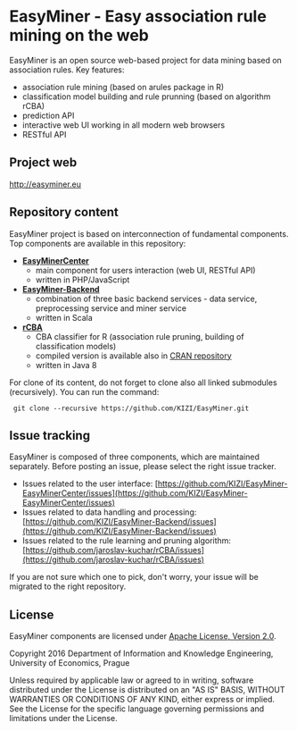 # EasyMiner - Easy association rule mining on the web

EasyMiner is an open source web-based project for data mining based on association rules.
Key features:
- association rule mining (based on arules package in R)
- classification model building and rule prunning (based on algorithm rCBA)
- prediction API
- interactive web UI working in all modern web browsers
- RESTful API

## Project web
http://easyminer.eu

## Repository content
EasyMiner project is based on interconnection of fundamental components. Top components are available in this repository:
- **[EasyMinerCenter](https://github.com/KIZI/EasyMiner-EasyMinerCenter)**
  - main component for users interaction (web UI, RESTful API)
  - written in PHP/JavaScript 
- **[EasyMiner-Backend](https://github.com/KIZI/EasyMiner-Backend)**
  - combination of three basic backend services - data service, preprocessing service and miner service
  - written in Scala
- **[rCBA](https://github.com/jaroslav-kuchar/rCBA)**
  - CBA classifier for R (association rule pruning, building of classification models)
  - compiled version is available also in [CRAN repository](https://cran.r-project.org/web/packages/rCBA/index.html)
  - written in Java 8

For clone of its content, do not forget to clone also all linked submodules (recursively). You can run the command:
```git
 git clone --recursive https://github.com/KIZI/EasyMiner.git 
```
## Issue tracking
EasyMiner is composed of three components, which are maintained separately. Before posting an issue, please select the right issue tracker. 
- Issues related to the user interface: [https://github.com/KIZI/EasyMiner-EasyMinerCenter/issues](https://github.com/KIZI/EasyMiner-EasyMinerCenter/issues)
- Issues related to data handling and processing:  [https://github.com/KIZI/EasyMiner-Backend/issues](https://github.com/KIZI/EasyMiner-Backend/issues)
- Issues related to the rule learning and pruning algorithm: [https://github.com/jaroslav-kuchar/rCBA/issues](https://github.com/jaroslav-kuchar/rCBA/issues)

If you are not sure which one to pick, don't worry, your issue will be migrated to the right repository.
## License
EasyMiner components are licensed under [Apache License, Version 2.0](http://www.apache.org/licenses/LICENSE-2.0). 

Copyright 2016 Department of Information and Knowledge Engineering, University of Economics, Prague

Unless required by applicable law or agreed to in writing, software
distributed under the License is distributed on an "AS IS" BASIS,
WITHOUT WARRANTIES OR CONDITIONS OF ANY KIND, either express or implied.
See the License for the specific language governing permissions and
limitations under the License.
